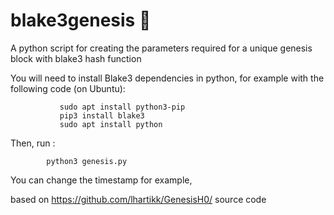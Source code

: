 # blake3genesis 🎉
A python script for creating the parameters required for a unique genesis block with blake3 hash function

You will need to install Blake3 dependencies in python, for example with the following code (on Ubuntu):

               sudo apt install python3-pip
               pip3 install blake3
               sudo apt install python
               
               
               
 Then, run : 
           
            python3 genesis.py
            
You can change the timestamp for example,

based on https://github.com/lhartikk/GenesisH0/ source code
